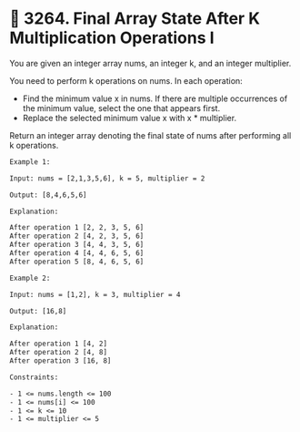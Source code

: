 # 🧩 3264\. Final Array State After K Multiplication Operations I

You are given an integer array nums, an integer k, and an integer multiplier.

You need to perform k operations on nums. In each operation:

- Find the minimum value x in nums. If there are multiple occurrences of the minimum value, select the one that appears first.
- Replace the selected minimum value x with x * multiplier.

Return an integer array denoting the final state of nums after performing all k operations.

```txt
Example 1:

Input: nums = [2,1,3,5,6], k = 5, multiplier = 2

Output: [8,4,6,5,6]

Explanation:

After operation 1 [2, 2, 3, 5, 6]
After operation 2 [4, 2, 3, 5, 6]
After operation 3 [4, 4, 3, 5, 6]
After operation 4 [4, 4, 6, 5, 6]
After operation 5 [8, 4, 6, 5, 6]
```

```txt
Example 2:

Input: nums = [1,2], k = 3, multiplier = 4

Output: [16,8]

Explanation:

After operation 1 [4, 2]
After operation 2 [4, 8]
After operation 3 [16, 8]
```

```txt
Constraints:

- 1 <= nums.length <= 100
- 1 <= nums[i] <= 100
- 1 <= k <= 10
- 1 <= multiplier <= 5
```
